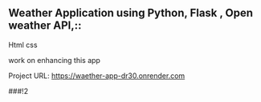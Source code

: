 ## Weather Application using Python, Flask , Open weather API,::
Html css 

work on enhancing  this app

Project URL:  https://waether-app-dr30.onrender.com

###!2
####
####

##
##
#####